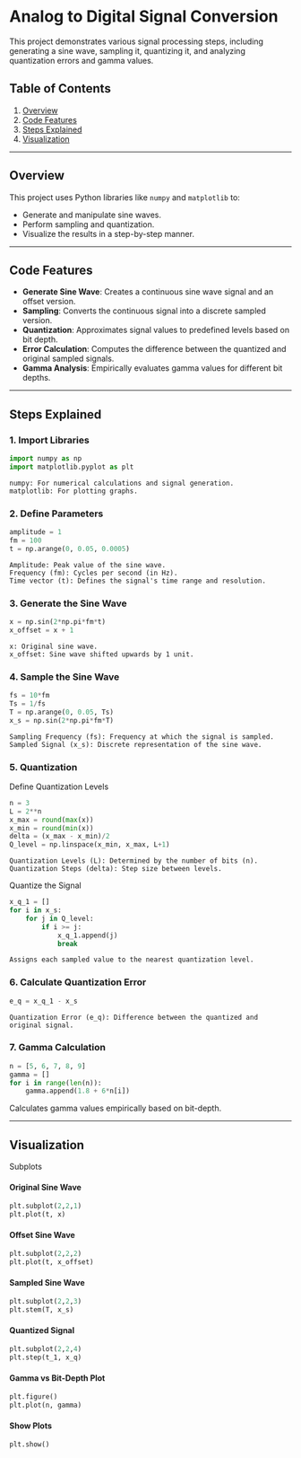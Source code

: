 # Analog to Digital Signal Conversion

This project demonstrates various signal processing steps, including generating a sine wave, sampling it, quantizing it, and analyzing quantization errors and gamma values. 

## Table of Contents
1. [Overview](#overview)
2. [Code Features](#code-features)
3. [Steps Explained](#steps-explained)
4. [Visualization](#visualization)


---

## Overview
This project uses Python libraries like `numpy` and `matplotlib` to:
- Generate and manipulate sine waves.
- Perform sampling and quantization.
- Visualize the results in a step-by-step manner.

---

## Code Features
- **Generate Sine Wave**: Creates a continuous sine wave signal and an offset version.
- **Sampling**: Converts the continuous signal into a discrete sampled version.
- **Quantization**: Approximates signal values to predefined levels based on bit depth.
- **Error Calculation**: Computes the difference between the quantized and original sampled signals.
- **Gamma Analysis**: Empirically evaluates gamma values for different bit depths.

---

## Steps Explained

### 1. Import Libraries
```python
import numpy as np
import matplotlib.pyplot as plt
```
    numpy: For numerical calculations and signal generation.
    matplotlib: For plotting graphs.

### 2. Define Parameters
```python
amplitude = 1
fm = 100
t = np.arange(0, 0.05, 0.0005)
```
    Amplitude: Peak value of the sine wave.
    Frequency (fm): Cycles per second (in Hz).
    Time vector (t): Defines the signal's time range and resolution.

### 3. Generate the Sine Wave
```python
x = np.sin(2*np.pi*fm*t)
x_offset = x + 1
```
    x: Original sine wave.
    x_offset: Sine wave shifted upwards by 1 unit.

### 4. Sample the Sine Wave
```python
fs = 10*fm
Ts = 1/fs
T = np.arange(0, 0.05, Ts)
x_s = np.sin(2*np.pi*fm*T)
```
    Sampling Frequency (fs): Frequency at which the signal is sampled.
    Sampled Signal (x_s): Discrete representation of the sine wave.

### 5. Quantization
Define Quantization Levels
```python
n = 3
L = 2**n
x_max = round(max(x))
x_min = round(min(x))
delta = (x_max - x_min)/2
Q_level = np.linspace(x_min, x_max, L+1)
```
    Quantization Levels (L): Determined by the number of bits (n).
    Quantization Steps (delta): Step size between levels.

Quantize the Signal
```python
x_q_1 = []
for i in x_s:
    for j in Q_level:
        if i >= j:
            x_q_1.append(j)
            break
```
    Assigns each sampled value to the nearest quantization level.

### 6. Calculate Quantization Error
```python
e_q = x_q_1 - x_s
```
    Quantization Error (e_q): Difference between the quantized and original signal.

### 7. Gamma Calculation
```python
n = [5, 6, 7, 8, 9]
gamma = []
for i in range(len(n)):
    gamma.append(1.8 + 6*n[i])
```
Calculates gamma values empirically based on bit-depth.

---

## Visualization
Subplots

#### Original Sine Wave
```python
plt.subplot(2,2,1)
plt.plot(t, x)
```

#### Offset Sine Wave
```python
plt.subplot(2,2,2)
plt.plot(t, x_offset)
```

#### Sampled Sine Wave
```python
plt.subplot(2,2,3)
plt.stem(T, x_s)
```

#### Quantized Signal
```python
plt.subplot(2,2,4)
plt.step(t_1, x_q)
```

#### Gamma vs Bit-Depth Plot
```python
plt.figure()
plt.plot(n, gamma)
```

#### Show Plots
```python
plt.show()
```
